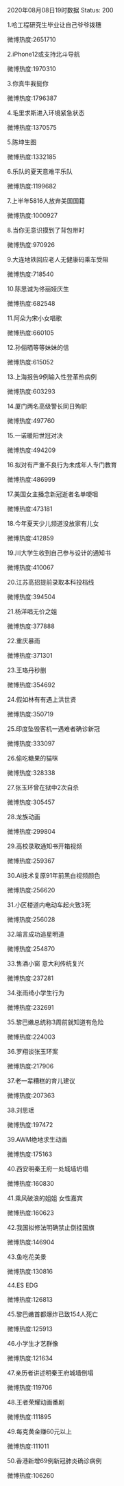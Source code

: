 2020年08月08日19时数据
Status: 200

1.哈工程研究生毕业让自己爷爷拨穗

微博热度:2651710

2.iPhone12或支持北斗导航

微博热度:1970310

3.你真牛我挺你

微博热度:1796387

4.毛里求斯进入环境紧急状态

微博热度:1370575

5.陈坤生图

微博热度:1332185

6.乐队的夏天意难平乐队

微博热度:1199682

7.上半年5816人放弃美国国籍

微博热度:1000927

8.当你无意识摸到了背包带时

微博热度:970926

9.大连地铁回应老人无健康码乘车受阻

微博热度:718540

10.陈思诚为佟丽娅庆生

微博热度:682548

11.阿朵为宋小女唱歌

微博热度:660105

12.孙俪晒等等妹妹的信

微博热度:615052

13.上海报告9例输入性登革热病例

微博热度:603293

14.厦门两名高级警长同日殉职

微博热度:497760

15.一诺暖阳世冠对决

微博热度:494209

16.拟对有严重不良行为未成年人专门教育

微博热度:486999

17.美国女主播念新冠逝者名单哽咽

微博热度:473181

18.今年夏天少儿频道没放家有儿女

微博热度:412859

19.川大学生收到自己参与设计的通知书

微博热度:410067

20.江苏高招提前录取本科投档线

微博热度:394504

21.杨洋唱无价之姐

微博热度:377888

22.重庆暴雨

微博热度:371301

23.王珞丹秒删

微博热度:354692

24.假如林有有遇上洪世贤

微博热度:350719

25.印度坠毁客机一遇难者确诊新冠

微博热度:333097

26.偷吃糖果的猫咪

微博热度:328338

27.张玉环曾在狱中2次自杀

微博热度:305457

28.龙族动画

微博热度:299804

29.高校录取通知书开箱视频

微博热度:259367

30.AI技术复原91年前黑白视频颜色

微博热度:256620

31.小区楼道内电动车起火致3死

微博热度:256028

32.喻言成功追星明道

微博热度:254870

33.售酒小窗 意大利传统复兴

微博热度:237281

34.张雨绮小学生行为

微博热度:232691

35.黎巴嫩总统称3周前就知道有危险

微博热度:224003

36.罗翔谈张玉环案

微博热度:217906

37.老一辈糟糕的育儿建议

微博热度:207363

38.刘思瑶

微博热度:197472

39.AWM绝地求生动画

微博热度:175163

40.西安明秦王府一处城墙坍塌

微博热度:160830

41.乘风破浪的姐姐 女性嘉宾

微博热度:160623

42.我国拟修法明确禁止倒挂国旗

微博热度:146904

43.鱼吃花美景

微博热度:130816

44.ES EDG

微博热度:126813

45.黎巴嫩首都爆炸已致154人死亡

微博热度:125913

46.小学生才艺群像

微博热度:121634

47.亲历者讲述明秦王府城墙倒塌

微博热度:119706

48.王者荣耀动画番剧

微博热度:111895

49.每克黄金赚60元以上

微博热度:111011

50.香港新增69例新冠肺炎确诊病例

微博热度:106260


